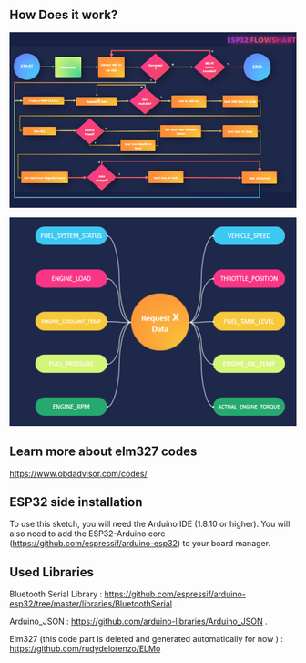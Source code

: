 ## How Does it work?
<p align="center"><img src="https://github.com/seifoueslati/Tawny/blob/main/images/esp32 flowchart.png?" width="700"></p>
<p align="center"><img src="https://github.com/seifoueslati/Tawny/blob/main/images/x data.png?" width="700"></p>

## Learn more about elm327 codes
https://www.obdadvisor.com/codes/

## ESP32 side installation
To use this sketch, you will need the Arduino IDE (1.8.10 or higher). You will also need to add the ESP32-Arduino core (https://github.com/espressif/arduino-esp32) to your board manager.
## Used Libraries 
Bluetooth Serial Library : https://github.com/espressif/arduino-esp32/tree/master/libraries/BluetoothSerial .

Arduino_JSON : https://github.com/arduino-libraries/Arduino_JSON .
 
Elm327 (this code part is deleted and generated automatically for now ) : https://github.com/rudydelorenzo/ELMo  
